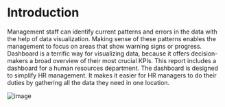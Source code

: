 # Introduction
Management staff can identify current patterns and errors in the data with the help of data visualization. 
Making sense of these patterns enables the management to focus on areas that show warning signs or progress.
Dashboard is a terrific way for visualizing data, because it offers decision-makers a broad overview of their most crucial KPIs. This report
includes a dashboard for a human resources department. The dashboard is designed to simplify HR management.
It makes it easier for HR managers to do their duties by gathering all the data they need in one location.

![image](https://github.com/Aeshah20/Power-BI-/assets/116434155/67598dd9-6649-4fe4-9b54-63c8fdc27301)

